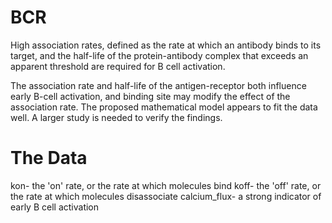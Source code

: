 # BCR

High association rates, defined as the rate at which an antibody binds to its target, 
and the half-life of the protein-antibody complex that exceeds an apparent 
threshold are required for B cell activation. 

The association rate and half-life of the antigen-receptor both 
influence early B-cell activation, and binding site may modify 
the effect of the association rate. The proposed mathematical 
model appears to fit the data well. A larger study is needed 
to verify the findings.

# The Data

kon- the 'on' rate, or the rate at which molecules bind
koff- the 'off' rate, or the rate at which molecules disassociate
calcium_flux- a strong indicator of early B cell activation